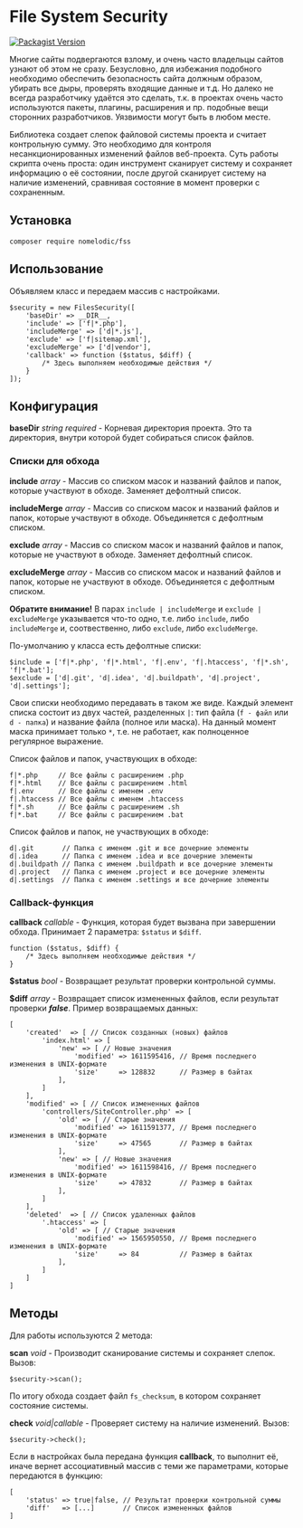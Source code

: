 # File System Security

[![Packagist Version](https://img.shields.io/packagist/v/nomelodic/fss)](https://packagist.org/packages/nomelodic/fss)

Многие сайты подвергаются взлому, и очень часто владельцы сайтов узнают об этом не сразу. Безусловно, для избежания подобного необходимо обеспечить безопасность сайта должным образом, убирать все дыры, проверять входящие данные и т.д. Но далеко не всегда разработчику удаётся это сделать, т.к. в проектах очень часто используются пакеты, плагины, расширения и пр. подобные вещи сторонних разработчиков. Уязвимости могут быть в любом месте.

Библиотека создает слепок файловой системы проекта и считает контрольную сумму. Это необходимо для контроля несанкционированных изменений файлов веб-проекта. Суть работы скрипта очень проста: один инструмент сканирует систему и сохраняет информацию о её состоянии, после другой сканирует систему на наличие изменений, сравнивая состояние в момент проверки с сохраненным.

## Установка

```
composer require nomelodic/fss
```

## Использование

Объявляем класс и передаем массив с настройками.
```
$security = new FilesSecurity([
    'baseDir' => __DIR__,
    'include' => ['f|*.php'],
    'includeMerge' => ['d|*.js'],
    'exclude' => ['f|sitemap.xml'],
    'excludeMerge' => ['d|vendor'],
    'callback' => function ($status, $diff) {
        /* Здесь выполняем необходимые действия */
    }
]);
```
## Конфигурация

**baseDir** *string* *required* - Корневая директория проекта. Это та директория, внутри которой будет собираться список файлов.

### Списки для обхода

**include** *array* - Массив со списком масок и названий файлов и папок, которые участвуют в обходе. Заменяет дефолтный список.

**includeMerge** *array* - Массив со списком масок и названий файлов и папок, которые участвуют в обходе. Объединяется с дефолтным списком.

**exclude** *array* - Массив со списком масок и названий файлов и папок, которые не участвуют в обходе. Заменяет дефолтный список.

**excludeMerge** *array* - Массив со списком масок и названий файлов и папок, которые не участвуют в обходе. Объединяется с дефолтным списком.

**Обратите внимание!** В парах `include | includeMerge` и `exclude | excludeMerge` указывается что-то одно, т.е. либо `include`, либо `includeMerge` и, соотвественно, либо `exclude`, либо `excludeMerge`.

По-умолчанию у класса есть дефолтные списки:
```
$include = ['f|*.php', 'f|*.html', 'f|.env', 'f|.htaccess', 'f|*.sh', 'f|*.bat'];
$exclude = ['d|.git', 'd|.idea', 'd|.buildpath', 'd|.project', 'd|.settings'];
```

Свои списки необходимо передавать в таком же виде. Каждый элемент списка состоит из двух частей, разделенных `|`: тип файла (`f - файл` или `d - папка`) и название файла (полное или маска). На данный момент маска принимает только `*`, т.е. не работает, как полноценное регулярное выражение.

Список файлов и папок, участвующих в обходе:
```
f|*.php     // Все файлы с расширением .php
f|*.html    // Все файлы с расширением .html
f|.env      // Все файлы с именем .env
f|.htaccess // Все файлы с именем .htaccess
f|*.sh      // Все файлы с расширением .sh
f|*.bat     // Все файлы с расширением .bat
```

Список файлов и папок, не участвующих в обходе:
```
d|.git       // Папка с именем .git и все дочерние элементы
d|.idea      // Папка с именем .idea и все дочерние элементы
d|.buildpath // Папка с именем .buildpath и все дочерние элементы
d|.project   // Папка с именем .project и все дочерние элементы
d|.settings  // Папка с именем .settings и все дочерние элементы
```

### Callback-функция

**callback** *callable* - Функция, которая будет вызвана при завершении обхода. Принимает 2 параметра: `$status` и `$diff`.
```
function ($status, $diff) {
    /* Здесь выполняем необходимые действия */
}
```

**$status** *bool* - Возвращает результат проверки контрольной суммы.

**$diff** *array* - Возвращает список измененных файлов, если результат проверки ***false***. Пример возвращаемых данных:
```
[
    'created'  => [ // Список созданных (новых) файлов
        'index.html' => [
            'new' => [ // Новые значения
                'modified' => 1611595416, // Время последнего изменения в UNIX-формате
                'size'     => 128832      // Размер в байтах
            ],
        ]
    ],
    'modified' => [ // Список измененных файлов
        'controllers/SiteController.php' => [
            'old' => [ // Старые значения
                'modified' => 1611591377, // Время последнего изменения в UNIX-формате
                'size'     => 47565       // Размер в байтах
            ],
            'new' => [ // Новые значения
                'modified' => 1611598416, // Время последнего изменения в UNIX-формате
                'size'     => 47832       // Размер в байтах
            ],
        ]
    ],
    'deleted'  => [ // Список удаленных файлов
        '.htaccess' => [
            'old' => [ // Старые значения
                'modified' => 1565950550, // Время последнего изменения в UNIX-формате
                'size'     => 84          // Размер в байтах
            ],
        ]
    ]
]
```

## Методы

Для работы используются 2 метода:

**scan** *void* - Производит сканирование системы и сохраняет слепок. Вызов:

```
$security->scan();
```
По итогу обхода создает файл `fs_checksum`, в котором сохраняет состояние системы.

**check** *void|callable* - Проверяет систему на наличие изменений. Вызов:
```
$security->check();
```
Если в настройках была передана функция **callback**, то выполнит её, иначе вернет ассоциативный массив с теми же параметрами, которые передаются в функцию:
```
[
    'status' => true|false, // Результат проверки контрольной суммы
    'diff'   => [...]       // Список измененных файлов
]
```